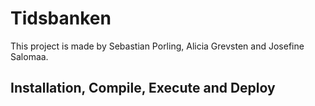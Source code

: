# Tidsbanken

This project is made by Sebastian Porling, Alicia Grevsten and Josefine Salomaa.

## Installation, Compile, Execute and Deploy

